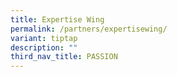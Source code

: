 ```yaml
---
title: Expertise Wing
permalink: /partners/expertisewing/
variant: tiptap
description: ""
third_nav_title: PASSION
---
```

